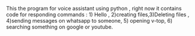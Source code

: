This the program for voice assistant using python , right now it contains code for responding commands : 1) Hello , 2)creating files,3)Deleting files , 4)sending messages on whatsapp to someone, 5) opening v-top, 6) searching something on google or youtube.
